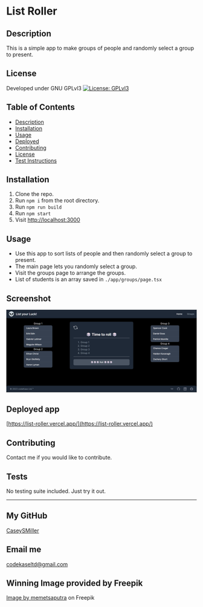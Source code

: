 # List Roller

  ## Description
  
  This is a simple app to make groups of people and randomly select a group to present.
  
  ## License
  
  Developed under GNU GPLvl3 [![License: GPLvl3](https://img.shields.io/badge/License-GPLv3-blue.svg)](https://www.gnu.org/licenses/gpl-3.0)
  
  ## Table of Contents
  
  - [Description](#description)
  - [Installation](#installation)
  - [Usage](#usage)
  - [Deployed](#deployed-app)
  - [Contributing](#contributing)
  - [License](#license)
  - [Test Instructions](#tests)
  
  ## Installation
  
  1. Clone the repo.
  2. Run ```npm i``` from the root directory.
  3. Run ```npm run build```
  4. Run ```npm start```
  5. Visit [http://localhost:3000](http://localhost:3000)

  
  ## Usage
  
  - Use this app to sort lists of people and then randomly select a group to present. 
  - The main page lets you randomly select a group. 
  - Visit the groups page to arrange the groups.
  - List of students is an array saved in ```./app/groups/page.tsx``` 
  
  ## Screenshot
  
  ![screenshot](./assets/screenshot.png)

  ## Deployed app

  [https://list-roller.vercel.app/](https://list-roller.vercel.app/)
  
  ## Contributing
  
  Contact me if you would like to contribute.
  
  ## Tests
  
  No testing suite included. Just try it out.
  
  ---
  
  ## My GitHub
  
  [CaseySMiller](https://github.com/CaseySMiller)
  
  ## Email me
  
  [codekaseltd@gmail.com](mailto:codekaseltd@gmail.com)

  ## Winning Image provided by Freepik

  <a href="https://www.freepik.com/free-vector/winner-sticker-editable-cartoon-text-effect_9210677.htm#query=winner%20text&position=0&from_view=search&track=ais&uuid=65733aa8-4911-41e7-9fc8-3ea7658125d6">Image by memetsaputra</a> on Freepik